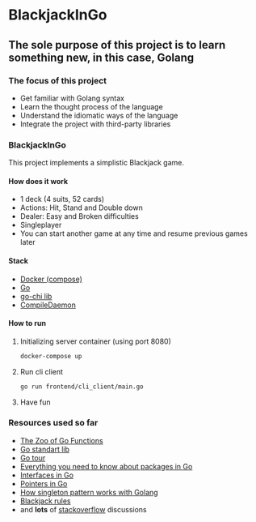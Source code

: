 # BlackjackInGo

## The sole purpose of this project is to learn something new, in this case, Golang

### The focus of this project

-   Get familiar with Golang syntax
-   Learn the thought process of the language
-   Understand the idiomatic ways of the language
-   Integrate the project with third-party libraries

### BlackjackInGo

This project implements a simplistic Blackjack game.

#### How does it work

- 1 deck (4 suits, 52 cards)
- Actions: Hit, Stand and Double down
- Dealer: Easy and Broken difficulties
- Singleplayer
- You can start another game at any time and resume previous games later

#### Stack

- [Docker (compose)](https://docs.docker.com/compose/compose-file/)
- [Go](https://golang.org)
- [go-chi lib](https://github.com/go-chi/chi)
- [CompileDaemon](https://github.com/githubnemo/CompileDaemon)

#### How to run

1.  Initializing server container (using port 8080)
    ```bash
    docker-compose up
    ```
2.  Run cli client
    ```bash
    go run frontend/cli_client/main.go
    ```
3.  Have fun 

### Resources used so far

- [The Zoo of Go Functions](https://blog.learngoprogramming.com/go-functions-overview-anonymous-closures-higher-order-deferred-concurrent-6799008dde7b)
- [Go standart lib](https://golang.org/doc/)
- [Go tour](https://tour.golang.org/methods/)
- [Everything you need to know about packages in Go](https://medium.com/rungo/everything-you-need-to-know-about-packages-in-go-b8bac62b74cc)
- [Interfaces in Go](https://medium.com/golangspec/interfaces-in-go-part-i-4ae53a97479c)
- [Pointers in Go](https://www.callicoder.com/golang-pointers/)
- [How singleton pattern works with Golang](https://medium.com/golang-issue/how-singleton-pattern-works-with-golang-2fdd61cd5a7f)
- [Blackjack rules](https://www.pagat.com/banking/blackjack.html)
- and **lots** of [stackoverflow](https://stackoverflow.com/questions/tagged/go) discussions
